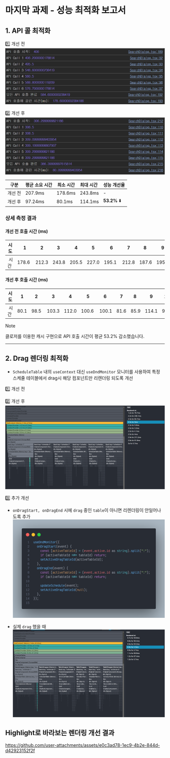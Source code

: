 # 마지막 과제 - 성능 최적화 보고서

## 1. API 콜 최적화

1️⃣ 개선 전
![alt text](images/api_call_before.png)

2️⃣ 개선 후
![alt text](images/api_call_after.png)

| 구분    | 평균 소요 시간 | 최소 시간 | 최대 시간  | 성능 개선율  |
| ------- | -------------- | --------- | ---------- | ------------ |
| 개선 전 | 207.9ms        | 178.6ms   | 243.8ms    | -            |
| 개선 후 | 97.24ms        | 80.1ms    | 114.1ms    | **53.2%** ⬇️ |

### 상세 측정 결과

#### 개선 전 호출 시간 (ms)

| 시도  |  1     | 2     | 3     | 4     | 5     |  6     | 7     | 8     | 9     | 10    |
| ----- | ------ | ----- | ----- | ----- | ----- | ------ | ----- | ----- | ----- | ----- |
|  시간 | 178.6  | 212.3 | 243.8 | 205.5 | 227.0 | 195.1  | 212.8 | 187.6 | 195.1 | 221.2 |

#### 개선 후 호출 시간 (ms)

| 시도  | 1    | 2     | 3     | 4     |  5    | 6      | 7    | 8    | 9     | 10   |
| ----- | ---- | ----- | ----- | ----- | ----- | ------ | ---- | ---- | ----- | ---- |
|  시간 | 80.1 | 98.5  | 103.3 | 112.0 | 100.6 |  100.1 | 81.6 | 85.9 | 114.1 | 96.2 |

> [!NOTE]  
> 클로저를 이용한 캐시 구현으로 API 호출 시간이 평균 53.2% 감소했습니다.

---

## 2. Drag 렌더링 최적화

- `ScheduleTable` 내의 `useContext` 대신 `useDndMonitor` 모니터를 사용하여 특정 스케쥴 테이블에서 drag시 해당 컴포넌트만 리렌더링 되도록 개선

1️⃣ 개선 전

2️⃣ 개선 후
![alt text](images/drag_after.png)

3️⃣ 추가 개선
  - `onDragStart, onDragEnd` 시에 `drag` 중인 `table`이 아니면 리렌더링이 안일어나도록 추가
  ![alt text](images/drag_added_after.png)
  
  - 실제 `drag` 했을 때
  ![alt text](images/drag_added_after_2.png)



## Highlight로 바라보는 렌더링 개선 결과
  https://github.com/user-attachments/assets/e0c3ad78-1ec9-4b2e-844d-d42923152f2f

